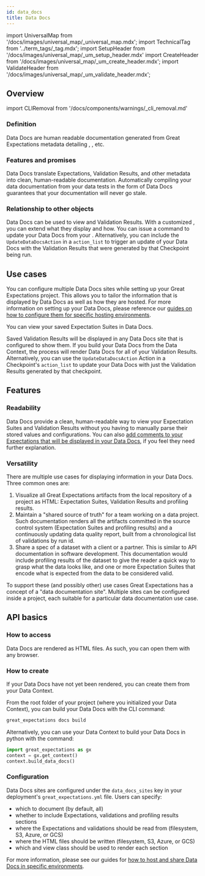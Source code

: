 ```yaml
---
id: data_docs
title: Data Docs
---
```

import UniversalMap from '/docs/images/universal_map/_universal_map.mdx';
import TechnicalTag from '../term_tags/_tag.mdx';
import SetupHeader from '/docs/images/universal_map/_um_setup_header.mdx'
import CreateHeader from '/docs/images/universal_map/_um_create_header.mdx';
import ValidateHeader from '/docs/images/universal_map/_um_validate_header.mdx';

<UniversalMap setup='active' connect='inactive' create='active' validate='active'/> 

## Overview

import CLIRemoval from '/docs/components/warnings/_cli_removal.md'

<CLIRemoval />

### Definition

Data Docs are human readable documentation generated from Great Expectations metadata detailing <TechnicalTag relative="../" tag="expectation" text="Expectations" />, <TechnicalTag relative="../" tag="validation_result" text="Validation Results" />, etc.

### Features and promises

Data Docs translate Expectations, Validation Results, and other metadata into clean, human-readable documentation. Automatically compiling your data documentation from your data tests in the form of Data Docs guarantees that your documentation will never go stale.

### Relationship to other objects

Data Docs can be used to view <TechnicalTag relative="../" tag="expectation_suite" text="Expectation Suites" /> and Validation Results.  With a customized <TechnicalTag relative="../" tag="renderer" text="Renderer" />, you can extend what they display and how.  You can issue a command to update your Data Docs from your <TechnicalTag relative="../" tag="data_context" text="Data Context" />.  Alternatively, you can include the `UpdateDataDocsAction` <TechnicalTag relative="../" tag="action" text="Action" /> in a <TechnicalTag relative="../" tag="checkpoint" text="Checkpoint's" /> `action_list` to trigger an update of your Data Docs with the Validation Results that were generated by that Checkpoint being run. 

## Use cases

<SetupHeader/>

You can configure multiple Data Docs sites while setting up your Great Expectations project.  This allows you to tailor the information that is displayed by Data Docs as well as how they are hosted.  For more information on setting up your Data Docs, please reference our [guides on how to configure them for specific hosting environments](../guides/setup/index.md#data-docs).

<CreateHeader/>

You can view your saved Expectation Suites in Data Docs.  

<ValidateHeader/>

Saved Validation Results will be displayed in any Data Docs site that is configured to show them.  If you build your Data Docs from the Data Context, the process will render Data Docs for all of your Validation Results.  Alternatively, you can use the `UpdateDataDocsAction` Action in a Checkpoint's `action_list` to update your Data Docs with just the Validation Results generated by that checkpoint.

## Features

### Readability

Data Docs provide a clean, human-readable way to view your Expectation Suites and Validation Results without you having to manually parse their stored values and configurations.  You can also [add comments to your Expectations that will be displayed in your Data Docs](../guides/expectations/advanced/how_to_add_comments_to_expectations_and_display_them_in_data_docs.md), if you feel they need further explanation.

### Versatility

There are multiple use cases for displaying information in your Data Docs.  Three common ones are:

1. Visualize all Great Expectations artifacts from the local repository of a project as HTML: Expectation Suites,
   Validation Results and profiling results.
1. Maintain a "shared source of truth" for a team working on a data project. Such documentation renders all the
   artifacts committed in the source control system (Expectation Suites and profiling results) and a continuously
   updating data quality report, built from a chronological list of validations by run id.
1. Share a spec of a dataset with a client or a partner. This is similar to API documentation in software development.
   This documentation would include profiling results of the dataset to give the reader a quick way to grasp what the
   data looks like, and one or more Expectation Suites that encode what is expected from the data to be considered
   valid.

To support these (and possibly other) use cases Great Expectations has a concept of a "data documentation site". Multiple sites can be configured inside a project, each suitable for a particular data documentation use case.

## API basics

### How to access

Data Docs are rendered as HTML files.  As such, you can open them with any browser.

### How to create

If your Data Docs have not yet been rendered, you can create them from your Data Context.

From the root folder of your project (where you initialized your Data Context), you can build your Data Docs with the CLI command:

```bash title="Terminal command"
great_expectations docs build
```

Alternatively, you can use your Data Context to build your Data Docs in python with the command:
```python title="Python code"
import great_expectations as gx
context = gx.get_context()
context.build_data_docs()
```

### Configuration

Data Docs sites are configured under the `data_docs_sites` key in your deployment's `great_expectations.yml` file. Users can specify:

- which <TechnicalTag relative="../" tag="datasource" text="Datasources" /> to document (by default, all)
- whether to include Expectations, validations and profiling results sections
- where the Expectations and validations should be read from (filesystem, S3, Azure, or GCS)
- where the HTML files should be written (filesystem, S3, Azure, or GCS)
- which <TechnicalTag relative="../" tag="renderer" text="Renderer" /> and view class should be used to render each section

For more information, please see our guides for [how to host and share Data Docs in specific environments](../guides/setup/index.md#data-docs).